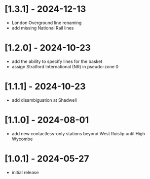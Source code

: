 # [1.3.1] - 2024-12-13
* London Overground line renaming
* add missing National Rail lines

# [1.2.0] - 2024-10-23
* add the ability to specify lines for the basket
* assign Stratford International (NR) in pseudo-zone 0

# [1.1.1] - 2024-10-23
* add disambiguation at Shadwell

# [1.1.0] - 2024-08-01
* add new contactless-only stations beyond West Ruislip until High Wycombe

# [1.0.1] - 2024-05-27
* initial release
